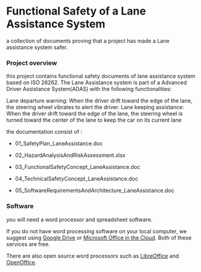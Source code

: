 # Functional Safety of a Lane Assistance System



 a collection of documents proving that a project has made a Lane assistance system safer.


### Project overview

this project contains functional safety documents of lane assistance system based on ISO 26262.
The Lane Assistance system is part of a Advanced Driver Assistance System(ADAS) with the following functionalities:

Lane departure warning: When the driver drift toward the edge of the lane, the steering wheel vibrates to alert the driver.
Lane keeping assistance: When the driver drift toward the edge of the lane, the steering wheel is turned toward the center of the lane to keep the car on its current lane

the documentation consist of :
* 01_SafetyPlan_LaneAssistance.doc

* 02_HazardAnalysisAndRiskAssessment.xlsx

* 03_FunctionalSafetyConcept_LaneAssistance.doc

* 04_TechnicalSafetyConcept_LaneAssistance.doc

* 05_SoftwareRequirementsAndArchitecture_LaneAssistance.doc






### Software

 you will need a word processor and spreadsheet software.

If you do not have word processing software on your local computer, we suggest using [Google Drive](https://drive.google.com) or [Microsoft Office in the Cloud](https://www.office.com/). Both of these services are free. 

There are also open source word processors such as [LibreOffice](https://www.libreoffice.org/]) and [OpenOffice](https://www.openoffice.org).


